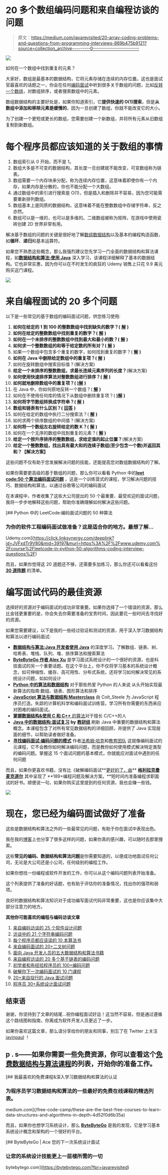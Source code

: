 # 20 多个数组编码问题和来自编程访谈的问题

> 原文：<https://medium.com/javarevisited/20-array-coding-problems-and-questions-from-programming-interviews-869b475b9121?source=collection_archive---------0----------------------->

[![](img/fb0330ccb44b727f4976105976fb3a91.png)](https://click.linksynergy.com/fs-bin/click?id=JVFxdTr9V80&subid=0&offerid=323058.1&type=10&tmpid=14538&RD_PARM1=https%3A%2F%2Fwww.udemy.com%2Fdata-structures-and-algorithms-deep-dive-using-java%2F)

如何在一个数组中找到重复的元素？

大家好，数组是最基本的数据结构，它将元素存储在连续的内存位置。这也是面试官最喜欢的话题之一，你会在任何[编码面试](https://javarevisited.blogspot.com/2011/06/top-programming-interview-questions.html)中听到很多关于数组的问题，比如[反转一个数组](https://www.java67.com/2016/01/java-program-to-reverse-array-in-place.html)，对数组排序，或者搜索数组中的元素。

数组数据结构的主要好处是，如果你知道索引，它**提供快速的 O(1)搜索**，但是**从数组中添加和移除元素是缓慢的**，因为一旦创建了数组，你就不能改变它的大小。

为了创建一个更短或更长的数组，您需要创建一个新数组，并将所有元素从旧数组复制到新数组。

# 每个程序员都应该知道的关于数组的事情

1.  数组索引从 0 开始，而不是 1。
2.  数组大多是不可变的数据结构，其长度一旦创建就不能改变，可变数组称为链表。
3.  数组需要一个内存块来分配，称为连续内存位置，这意味着即使你有一个内存，如果内存是分散的，你也不能分配一个大数组。
4.  通过数组中的索引进行搜索是 O(1)，但是插入和删除并不容易，因为您可能需要重新排列数组。
5.  数组基本上是同质的数据结构，这意味着不能在整数数组中存储字符串，反之亦然。
6.  数组可以是一维的，也可以是多维的。二维数组被称为矩阵，在游戏中使用瓷砖创建 2D 世界非常有用。

解决基于数组的问题的关键是很好地了解[数组数据结构](http://www.java67.com/2013/08/ata-structures-in-java-programming-array-linked-list-map-set-stack-queue.html)以及基本的编程构造函数，如**循环**、**递归**和基本运算符。

如果您不熟悉这些概念，那么我强烈建议您先学习一门全面的数据结构和算法课程，如[**数据结构和算法:使用 Java**](https://click.linksynergy.com/fs-bin/click?id=JVFxdTr9V80&subid=0&offerid=323058.1&type=10&tmpid=14538&RD_PARM1=https%3A%2F%2Fwww.udemy.com%2Fdata-structures-and-algorithms-deep-dive-using-java%2F) 深入学习，该课程详细解释了基本的数据结构。它也非常实惠，因为你可以在不时发生的疯狂的 Udemy 销售上只花 9.9 美元购买这门课程。

[![](img/1ca55ffcd043a42777b83bf3796100b6.png)](https://click.linksynergy.com/fs-bin/click?id=JVFxdTr9V80&subid=0&offerid=323058.1&type=10&tmpid=14538&RD_PARM1=https%3A%2F%2Fwww.udemy.com%2Fdata-structures-and-algorithms-deep-dive-using-java%2F)

# 来自编程面试的 20 多个问题

以下是一些常见的基于数组的编码面试问题，供您练习使用:

1.  **如何在给定的 1 到 100 的整数数组中找到缺失的数字？(** [**解**](http://javarevisited.blogspot.com/2014/11/how-to-find-missing-number-on-integer-array-java.html) **)**
2.  **如何在给定的整数数组中找到重复的数字？(** [**解**](http://javarevisited.blogspot.com/2014/01/how-to-remove-duplicates-from-array-java-without-collection-API.html) **)**
3.  **如何在一个未排序的整数数组中找到最大和最小的数？(** [**解**](http://java67.blogspot.com/2014/02/how-to-find-largest-and-smallest-number-array-in-java.html) **)**
4.  **如何求一个整数数组的和等于给定数的所有对？(** [**解**](http://javarevisited.blogspot.com/2014/08/how-to-find-all-pairs-in-array-of-integers-whose-sum-equal-given-number-java.html) **)**
5.  如果一个数组中包含多个重复的数字，如何找到重复的数字？( [**解**](http://javarevisited.blogspot.com/2014/03/3-ways-to-find-first-non-repeated-character-String-programming-problem.html) **)**
6.  **如何在 Java 中删除给定数组中的重复项？(** [**解**](http://javarevisited.blogspot.com/2014/01/how-to-remove-duplicates-from-array-java-without-collection-API.html) **)**
7.  如何在旋转数组中搜索目标值？(解决方案)
8.  **给定一个未排序的整数数组，求最长连续元素序列的长度？**(解决方案)
9.  **如何使用快速排序算法对整数数组进行排序？(** [**解**](http://javarevisited.blogspot.com/2014/08/quicksort-sorting-algorithm-in-java-in-place-example.html) **)**
10.  **如何就地删除数组中的重复项？(** [**)解**](http://javarevisited.blogspot.com/2014/01/how-to-remove-duplicates-from-array-java-without-collection-API.html) **)**
11.  在 Java 中，你如何原地反转一个数组？( [**解**](http://javarevisited.blogspot.com/2013/03/how-to-reverse-array-in-java-int-String-array-example.html) **)**
12.  如何在不使用任何库的情况下从数组中删除重复项？( [**)解**](http://javarevisited.blogspot.sg/2014/01/how-to-remove-duplicates-from-array-java-without-collection-API.html) **)**
13.  **如何将字节数组转换成字符串？(** [**解**](https://javarevisited.blogspot.com/2014/08/2-examples-to-convert-byte-array-to-String-in-Java.html) **)**
14.  **数组和链表有什么区别？(** [**回答**](http://www.java67.com/2017/06/5-difference-between-array-and-linked.html) **)**
15.  如何在给定的数组中执行二分搜索法？( [**解**](http://javarevisited.blogspot.sg/2015/10/how-to-implement-binary-search-tree-in-java-example.html#axzz4wnEtnNB3) **)**
16.  如何求两个排序数组的中间值？(解决方案)
17.  **如何将一个数组左右旋转给定的数 K？(** [**解**](https://www.java67.com/2018/05/how-to-rotate-array-left-and-right-by-given-number.html) **)**
18.  如何在一个无序的数组中找到重复的元素？( [**解**](http://java67.blogspot.com/2015/10/2-ways-to-find-duplicate-elements-in-java-array.html) **)**
19.  **给定一个按升序排序的整数数组，求给定值的起止位置？**(解决方案)
20.  **给定一个整数数组，找出具有最大和的连续子数组(至少包含一个数)并返回其和？【解决方案】**

这些问题不仅有助于您发展解决问题的技能，还能提高您对数组数据结构的了解。

如果你需要更高级的基于数组的问题，那么你可以看看 Python 中的[**leet code:50 个算法编码面试问题**](https://click.linksynergy.com/deeplink?id=JVFxdTr9V80&mid=39197&murl=https%3A%2F%2Fwww.udemy.com%2Fcourse%2Fleetcode-in-python-50-algorithms-coding-interview-questions%2F) ，这是一个训练营式的课程，学习解决问题的技巧、数据结构和算法，以通过谷歌等公司的编码面试

在本课程中，作者收集了这些大公司提出的 50 个最重要、最受欢迎的面试问题，我将一步步地解释这些问题，帮助你准确理解如何解决这些问题。

[](https://click.linksynergy.com/deeplink?id=JVFxdTr9V80&mid=39197&murl=https%3A%2F%2Fwww.udemy.com%2Fcourse%2Fleetcode-in-python-50-algorithms-coding-interview-questions%2F) [## Python 中的 LeetCode:编码面试问题的 50 种算法

### 为你的软件工程编码面试做准备？这是适合你的地方。最想了解…

Udemy.com](https://click.linksynergy.com/deeplink?id=JVFxdTr9V80&mid=39197&murl=https%3A%2F%2Fwww.udemy.com%2Fcourse%2Fleetcode-in-python-50-algorithms-coding-interview-questions%2F) 

而且，如果你觉得这 20 道题还不够，还需要多加练习，那么你还可以看看这份 [**30 道阵题**](http://javarevisited.blogspot.sg/2015/06/top-20-array-interview-questions-and-answers.html) 的清单。

# 编写面试代码的最佳资源

选择好的资源对于编码面试的成功非常重要。如果你选择了一个错误的资源，那么比金钱更重要的是，你会失去你需要准备的宝贵时间，因此要花一些时间去寻找好的资源。

如果您需要建议，以下是我的一些经过验证和测试的资源，用于深入学习数据结构和算法以进行编码面试:

*   [**数据结构与算法:Java 开发者使用 Java**](https://click.linksynergy.com/fs-bin/click?id=JVFxdTr9V80&subid=0&offerid=323058.1&type=10&tmpid=14538&RD_PARM1=https%3A%2F%2Fwww.udemy.com%2Fdata-structures-and-algorithms-deep-dive-using-java%2F&source=post_page---------------------------) 的深度学习。了解数组、链表、树、哈希表、堆栈、队列、堆、排序算法和搜索算法
*   [**ByteByteGo 作者 Alex Xu**](https://bytebytego.com?fpr=javarevisited) 是学习面试系统设计的一个很好的资源，也是科技面试的另一个重要话题。在这个平台上，你不仅将学习基本的系统设计概念，如可伸缩性、缓存、高可用性、分布式系统，还将学习如何解决常见的系统设计问题，如如何设计
*   [**Python 中的算法和数据结构**](https://click.linksynergy.com/deeplink?id=JVFxdTr9V80&mid=39197&murl=https%3A%2F%2Fwww.udemy.com%2Falgorithms-and-data-structures-in-python%2F&source=post_page---------------------------) 对于那些热爱 Python 的人来说
    从头开始实现最新算法的指南:数组、链表、图形算法和排序
*   [**JavaScript 算法与数据结构 Masterclass**](https://click.linksynergy.com/fs-bin/click?id=JVFxdTr9V80&subid=0&offerid=508237.1&type=10&tmpid=14538&RD_PARM1=https%3A%2F%2Fwww.udemy.com%2Fjs-algorithms-and-data-structures-masterclass%2F&source=post_page---------------------------) 由 Colt_Steele 为 JavaScript 程序员打造。失踪的计算机科学和编码面试训练营。学习所有你需要的东西来应对困难的编码面试。
*   [**掌握数据结构&使用 C 和 C++** 的算法](https://click.linksynergy.com/deeplink?id=JVFxdTr9V80&mid=39197&murl=https%3A%2F%2Fwww.udemy.com%2Fdatastructurescncpp%2F)对于擅长 C/C++的人
*   [**Java 中的数据结构:面试复习**](https://www.educative.io/collection/5642554087309312/5724822843686912?affiliate_id=5073518643380224&source=post_page---------------------------) **by** [**教研组**](https://medium.com/u/163aa84775f6?source=post_page-----b1cf74885fb7----------------------) 刷新 Java 中重要的数据结构和算法概念。本课程包含了对所有常见数据结构的详细回顾，并提供了 Java 实现层面的细节，以帮助读者做好准备。
*   [**寻找编码面试:编码问题的模式**](https://www.educative.io/collection/5668639101419520/5671464854355968?affiliate_id=5073518643380224) 作者[法希姆·哈克](https://medium.com/u/71fb82f73ada)和[教育团队](https://medium.com/u/163aa84775f6?)
    这就像编码面试的元课程，它不会教你如何解决编码问题，而是教你如何使用模式解决特定类型的编码问题。掌握这 15 个面试问题的基本模式，你就能应对面试中遇到的任何问题

而且，如果你更喜欢书籍，没有比《破解编码面试**[更好的了，由](http://www.amazon.com/Cracking-Coding-Interview-6th-Edition/dp/0984782850/?tag=javamysqlanta-20)** [**格利拉克曼麦克道尔**](https://medium.com/u/e21bc4f4525e) 其中呈现了 **189+编程问题及解决方案。**短时间内准备编程求职面试的好书。顺便说一句，如果你购买这里提到的任何资源，我也会赚一些钱。

![](img/31d8c50c739d3c24e4aed06283de7a9a.png)

# 现在，您已经为编码面试做好了准备

这些是数据结构和算法之外的一些最常见的问题，有助于你在面试中表现出色。

我在我的[博客](http://java67.com/)上也分享了很多这样的问题，如果你真的感兴趣，可以随时去那里搜索。

这些**常见的编码、数据结构和算法问题**是你需要知道的，以便成功地面试任何公司，无论是大公司还是小公司，任何级别的编程工作。

如果你想找一份编程或软件开发的工作，你可以从这个编码问题列表开始准备。

这个列表提供了准备的好话题，也有助于评估你的准备情况，找出你的强项和弱项。

良好的数据结构和算法知识对于成功编写面试代码非常重要，这也是你应该集中大部分注意力的地方。

**其他你可能喜欢的编程与编码访谈文章**

1.  [来自编码访谈的 25 个软件设计问题](/javarevisited/25-software-design-interview-questions-to-crack-any-programming-and-technical-interviews-4b8237942db0)
2.  [访谈中的 21 个字符串编码问题](/javarevisited/top-21-string-programming-interview-questions-for-beginners-and-experienced-developers-56037048de45)
3.  [每个程序员都应该读的 10 本算法书](http://www.java67.com/2015/09/top-10-algorithm-books-every-programmer-read-learn.html)
4.  [来自编码面试的 20+二叉树问题](/javarevisited/20-binary-tree-algorithms-problems-from-coding-interviews-c5e5a384df30)
5.  [面向 Java 开发人员的五大数据结构和算法书籍](http://javarevisited.blogspot.sg/2016/05/5-free-data-structure-and-algorithm-books-in-java.html#axzz4uXETWjmV)
6.  [来自编程访谈的 20 多个基于链表的编码问题](/javarevisited/top-20-linked-list-coding-problems-from-technical-interviews-90b64d2df093)
7.  [初学者和有经验程序员的 100+编码问题](https://codeburst.io/100-coding-interview-questions-for-programmers-b1cf74885fb7)
8.  [破解你下一次编码面试的 10 门课程](http://-and-programming-courses-to-crack-any-coding-interview-e1c50b30b927)
9.  [20+来自投行的 Java 面试问题](/javarevisited/top-20-java-interview-questions-from-wall-street-banks-36ba58865681)
10.  [程序员 30+系统设计面试问题](https://faun.pub/top-30-system-design-interview-questions-and-problems-for-programmers-417e89eadd67)

## 结束语

谢谢，你坚持到了文章的结尾…祝你编程面试好运！这当然不容易，但是通过遵循这个路线图和指南，你离成为软件开发人员更近了一步。

如果你喜欢这篇文章，那么请分享给你的朋友和同事，别忘了在 Twitter 上关注 [javinpaul](https://twitter.com/javinpaul) ！

## p . s——如果你需要一些免费资源，你可以查看这个[免费数据结构与算法课程](http://javarevisited.blogspot.com/2018/01/top-5-free-data-structure-and-algorithm-courses-java--c-programmers.html)的列表，开始你的准备工作。

[](/free-code-camp/these-are-the-best-free-courses-to-learn-data-structures-and-algorithms-in-depth-4d52f0d6b35a) [## 我最喜欢的免费课程&深入学习数据结构和算法的认证

### 为程序员学习数据结构和算法的一些最好的免费在线课程的精选列表。

medium.com](/free-code-camp/these-are-the-best-free-courses-to-learn-data-structures-and-algorithms-in-depth-4d52f0d6b35a) 

而且，如果你也想学习系统设计，那么 [**ByteByteGo**](https://bytebytego.com?fpr=javarevisited) 是我的发现，它是学习基本系统设计概念和架构的一个很好的平台。

[](https://bytebytego.com?fpr=javarevisited) [## ByteByteGo | Ace 您的下一次系统设计面试

### 让您的系统设计技能更上一层楼所需的一切

bytebytego.com](https://bytebytego.com?fpr=javarevisited)